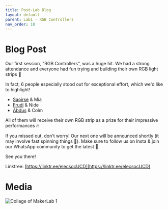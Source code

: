 ```yaml
---
title: Post-Lab Blog
layout: default
parent: Lab1 - RGB Controllers
nav_order: 10
---
```


# Blog Post
Our first session, "RGB Controllers", was a huge hit. We had a strong attendance and everyone had fun trying and building their own RGB light strips 🚥

In fact, 6 people especially stood out for exceptional effort, which we'd like to highlight!
- [Saoirse](https://www.linkedin.com/in/saoirse-o-neill-654774370) & Mia
- [Frudi](https://www.linkedin.com/in/fuk-chi-frudi-chan-521183253) & Nide
- [Abdus](https://www.linkedin.com/in/abdus-samad-bhadmus-64029b243) & Colm

All of them will receive their own RGB strip as a prize for their impressive performances 🔥

If you missed out, don't worry! Our next one will be announced shortly (it may involve fast spinning things 👀). Make sure to follow us on Insta & join our WhatsApp community to get the latest 📣

See you there!

Linktree: [https://linktr.ee/elecsocUCD](https://linktr.ee/elecsocUCD)

# Media
![Collage of MakerLab 1](../assets/images/MakerLab1-Image2.png)

